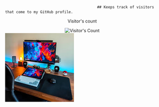                                               ## Keeps track of visitors that come to my GitHub profile.

<div align="center"> 
  <p>Visitor's count</p>
  <img src="https://profile-counter.glitch.me/Ambitiousdude/count.svg" alt="Visitor's Count" />
</div>

<img src="https://github.com/Ambitiousdude/Ambitiousdude/blob/main/software.jpeg" alt="Banner of a coding set-up">

